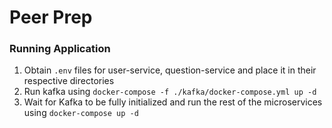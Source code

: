 # Peer Prep

### Running Application

1. Obtain `.env` files for user-service, question-service and place it in their respective directories
1. Run kafka using `docker-compose -f ./kafka/docker-compose.yml up -d`
2. Wait for Kafka to be fully initialized and run the rest of the microservices using `docker-compose up -d`






